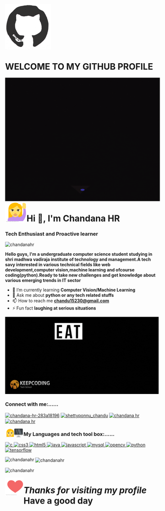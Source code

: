 <img align="center" src="https://raw.githubusercontent.com/ChandanaHR/ChandanaHR/main/giphy7.gif"/><h1 align="left"><b>WELCOME TO MY GITHUB PROFILE</b></h1>
<img align="center" width="1000px" height="400px" src="https://raw.githubusercontent.com/ChandanaHR/ChandanaHR/main/giphy1.gif"/>
<img align="left" src="https://raw.githubusercontent.com/ChandanaHR/ChandanaHR/main/emoji4.png"/><h1 align="left">Hi 👋, I'm Chandana HR</h1>
<h3 align="left">Tech Enthusiast and Proactive learner</h3>

<p align="left"> <img src="https://komarev.com/ghpvc/?username=chandanahr&label=Profile%20views&color=210eb4&style=plastic" alt="chandanahr" /> </p>
<p align="left"><b> Hello guys, I'm a undergraduate computer science student studying in shri madhwa vadiraja institute of technology and management.A tech savy interested in various technical fields like web development,computer vision,machine learning and ofcourse coding(python).Ready to take new challenges and get knowledge about various emerging trends in IT sector </b></p>


- 🌱 I’m currently learning **Computer Vision/Machine Learning**
- 💬 Ask me about **python or any tech related stuffs**
- 📫 How to reach me **chandu15230@gmail.com**
- ⚡ Fun fact **laughing at serious situations**
<img align="center" src="https://raw.githubusercontent.com/ChandanaHR/ChandanaHR/main/giphy3.gif"/>

<h3 color="purple" align="left"><b>Connect with me:......</b></h3>
<p align="left">
<a href="https://linkedin.com/in/chandana-hr-283a18196" target="blank"><img align="center" src="https://img.shields.io/badge/-Linkedin-0000FF" alt="chandana-hr-283a18196" height="30" width="100" /></a>
<a href="https://instagram.com/shettyponnu_chandu" target="blank"><img align="center" src="https://img.shields.io/badge/-Instagram-FF00FF" alt="shettyponnu_chandu" height="30" width="100" /></a>
<a href="https://auth.geeksforgeeks.org/user/chandana hr" target="blank"><img align="center" src="https://img.shields.io/badge/-GeeksforGeeks-brightgreen" alt="chandana hr" height="30" width="100" /></a>
<a href="https://www.hackerrank.com/chandu15230" target="blank"><img align="center" src="https://img.shields.io/badge/-Hackerrank-228B22" alt="chandana hr" height="30" width="100" /></a>
</p>


<img align="left" src="https://raw.githubusercontent.com/ChandanaHR/ChandanaHR/main/emoji5.png"/><h3 align="left"><b>My Languages and tech tool box:......</b></h3>
<p align="left"> <a href="https://www.cprogramming.com/" target="_blank"> <img src="https://img.shields.io/badge/-C        -000000" alt="c" width="100" height="30"/> </a> <a href="https://www.w3schools.com/css/" target="_blank"> <img src="https://img.shields.io/badge/-CSS-000000" alt="css3" width="100" height="30"/> </a> <a href="https://www.w3.org/html/" target="_blank"> <img src="https://img.shields.io/badge/-HTML5-000000" alt="html5" width="100" height="30"/> </a> <a href="https://www.java.com" target="_blank"> <img src="https://img.shields.io/badge/-Java-000000" alt="java" width="100" height="30"/> </a> <a href="https://developer.mozilla.org/en-US/docs/Web/JavaScript" target="_blank"> <img src="https://img.shields.io/badge/-Java Script-000000" alt="javascript" width="100" height="30"/> </a> <a href="https://www.mysql.com/" target="_blank"> <img src="https://img.shields.io/badge/-MySQL-000000" alt="mysql" width="100" height="30"/> </a> <a href="https://opencv.org/" target="_blank"> <img src="https://img.shields.io/badge/-OpenCV-000000" alt="opencv" width="100" height="30"/> </a> <a href="https://www.python.org" target="_blank"> <img src="https://img.shields.io/badge/-Python-000000" alt="python" width="100" height="30"/> </a> <a href="https://www.tensorflow.org" target="_blank"> <img src="https://img.shields.io/badge/-Tensorflow-000000" alt="tensorflow" width="100" height="30"/> </a> </p>


<p><img align="left" src="https://github-readme-stats.vercel.app/api/top-langs?username=chandanahr&show_icons=true&theme=synthwave&bg_color=180227&hide_border=true&locale=en&layout=compact" alt="chandanahr" /></p>

<p>&nbsp;<img align="center" src="https://github-readme-stats.vercel.app/api?username=chandanahr&show_icons=true&theme=radical&hide_border=true&locale=en" alt="chandanahr" /></p>

<p><img align="center" src="https://github-readme-streak-stats.herokuapp.com/?user=chandanahr&theme=highcontrast" alt="chandanahr" /></p>

<img align="left" src="https://raw.githubusercontent.com/ChandanaHR/ChandanaHR/main/emoji6.png"/><h1 align="left" color="blue"><i>Thanks for visiting my profile</i>   <b>Have a good day</b></h1>
